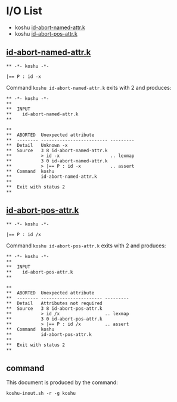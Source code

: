 # I/O List

- koshu [id-abort-named-attr.k](#id-abort-named-attrk)
- koshu [id-abort-pos-attr.k](#id-abort-pos-attrk)



## [id-abort-named-attr.k](id-abort-named-attr.k)

```
** -*- koshu -*-

|== P : id -x
```

Command `koshu id-abort-named-attr.k` exits with 2 and produces:

```
** -*- koshu -*-
**
**  INPUT
**    id-abort-named-attr.k
**

**
**  ABORTED  Unexpected attribute
**  -------- ------------------------- ---------
**  Detail   Unknown -x
**  Source   3 8 id-abort-named-attr.k
**           > id -x                   .. lexmap
**           3 0 id-abort-named-attr.k
**           > |== P : id -x           .. assert
**  Command  koshu
**           id-abort-named-attr.k
**
**  Exit with status 2
**
```



## [id-abort-pos-attr.k](id-abort-pos-attr.k)

```
** -*- koshu -*-

|== P : id /x
```

Command `koshu id-abort-pos-attr.k` exits with 2 and produces:

```
** -*- koshu -*-
**
**  INPUT
**    id-abort-pos-attr.k
**

**
**  ABORTED  Unexpected attribute
**  -------- ----------------------- ---------
**  Detail   Attributes not required
**  Source   3 8 id-abort-pos-attr.k
**           > id /x                 .. lexmap
**           3 0 id-abort-pos-attr.k
**           > |== P : id /x         .. assert
**  Command  koshu
**           id-abort-pos-attr.k
**
**  Exit with status 2
**
```



## command

This document is produced by the command:

```
koshu-inout.sh -r -g koshu
```
